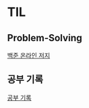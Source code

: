 # TIL

## Problem-Solving

[백준 온라인 저지](https://github.com/kkg5/boj#%EB%B0%B1%EC%A4%80boj-)

## 공부 기록

[공부 기록](https://kkg0.tistory.com/category/TIL)
